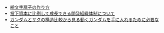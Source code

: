 * [絵文字扇子の作り方](https://speakerdeck.com/hiromichinomata/how-to-create-emoji-sensu)
* [投下資本に比例して成長できる開発組織体制について](https://speakerdeck.com/hiromichinomata/how-to-create-scalable-development-team)
* [ガンダムとザクの構造比較から見る動くガンダムを手に入れるために必要なこと](https://speakerdeck.com/hiromichinomata/gundam-vs-zaku)
